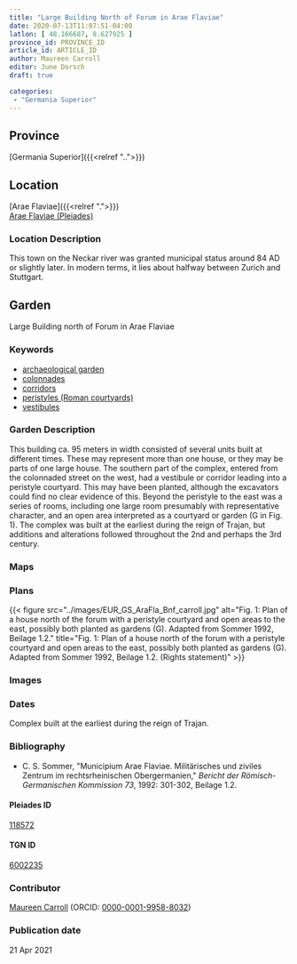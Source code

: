 ```yaml
---
title: "Large Building North of Forum in Arae Flaviae"
date: 2020-07-13T11:07:51-04:00
latlon: [ 48.166687, 8.627925 ]
province_id: PROVINCE_ID
article_id: ARTICLE_ID
author: Maureen Carroll
editor: June Dorsch
draft: true

categories:
 - "Germania Superior"
---
```


## Province

[Germania Superior]({{<relref "..">}})  

<!--### Province Description-->

<!-- DESCRIPTION -->


## Location

[Arae Flaviae]({{<relref ".">}}) \
[Arae Flaviae (Pleiades)](https://pleiades.stoa.org/places/118572)

### Location Description

This town on the Neckar river was granted municipal status around 84 AD or slightly later. In modern terms, it lies about halfway between Zurich and Stuttgart.

<!--## Sublocation-->

<!--
[AREA WITHIN LOCATION, LIKE “PALATINE HILL”](GEOREFERENCE LINK)
A sublocation is any area larger than an individual garden, but located within a location. I would always try to include a link to a controlled vocabulary here if possible. This ID may well be different from the Garden ID, e.g., Pompeii versus a Garden in one of the houses which has its own Pleiades ID.
-->

<!--### Sublocation Description-->

<!-- DESCRIPTION -->

## Garden

Large Building north of Forum in Arae Flaviae

### Keywords

- [archaeological garden](#)
- [colonnades](http://vocab.getty.edu/page/aat/300002613)
- [corridors](http://vocab.getty.edu/page/aat/300004294)
- [peristyles (Roman courtyards)](http://vocab.getty.edu/page/aat/300080971)
- [vestibules](http://vocab.getty.edu/page/aat/300083076)

### Garden Description

This building ca. 95 meters in width consisted of several units built at different times. These may represent more than one house, or they may be parts of one large house. The southern part of the complex, entered from the colonnaded street on the west, had a vestibule or corridor leading into a peristyle courtyard. This may have been planted, although the excavators could find no clear evidence of this. Beyond the peristyle to the east was a series of rooms, including one large room presumably with representative character, and an open area interpreted as a courtyard or garden (G in Fig. 1). The complex was built at the earliest during the reign of Trajan, but additions and alterations followed throughout the 2nd and perhaps the 3rd century.

### Maps

<!--
{{< figure src="IMG_URL" alt="ALT_TEXT" title="CAPTION" >}}
-->

### Plans

{{< figure src="../images/EUR_GS_AraFla_Bnf_carroll.jpg" alt="Fig. 1: Plan of a house north of the forum with a peristyle courtyard and open areas to the east, possibly both planted as gardens (G). Adapted from Sommer 1992, Beilage 1.2." title="Fig. 1: Plan of a house north of the forum with a peristyle courtyard and open areas to the east, possibly both planted as gardens (G). Adapted from Sommer 1992, Beilage 1.2. (Rights statement)" >}}

### Images

<!--
{{< figure src="IMG_URL" alt="ALT_TEXT" title="CAPTION" >}}
-->

### Dates

Complex built at the earliest during the reign of Trajan.

### Bibliography

* C. S. Sommer, "Municipium Arae Flaviae. Militärisches und ziviles Zentrum im rechtsrheinischen Obergermanien," *Bericht der Römisch-Germanischen Kommission 73*, 1992: 301-302, Beilage 1.2.

<!--#### Periodo ID-->

<!-- [PERIODO_ID](https://pleiades.stoa.org/places/PLEIADES_ID) -->

#### Pleiades ID

[118572](https://pleiades.stoa.org/places/118572)

#### TGN ID

[6002235](http://vocab.getty.edu/page/tgn/6002235)

### Contributor

[Maureen Carroll](https://www.sheffield.ac.uk/archaeology/our-people/academic-staff/maureen-carroll) (ORCID: [0000-0001-9958-8032](https://orcid.org/0000-0001-9958-8032))

### Publication date


21 Apr 2021

<!--### Related articles-->

<!-- Links to other related articles. Leave blank for now -->